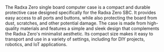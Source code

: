 The Radxa Zero single board computer case is a compact and durable protective case designed specifically for the Radxa Zero SBC. It provides easy access to all ports and buttons, while also protecting the board from dust, scratches, and other potential damage. The case is made from high-quality materials and features a simple and sleek design that complements the Radxa Zero's minimalist aesthetic. Its compact size makes it easy to transport and use in a variety of settings, including for DIY projects, robotics, and IoT applications.
